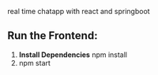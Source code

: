 real time chatapp with react and springboot
## Run the Frontend:
1. **Install Dependencies**
   npm install
2. npm start
